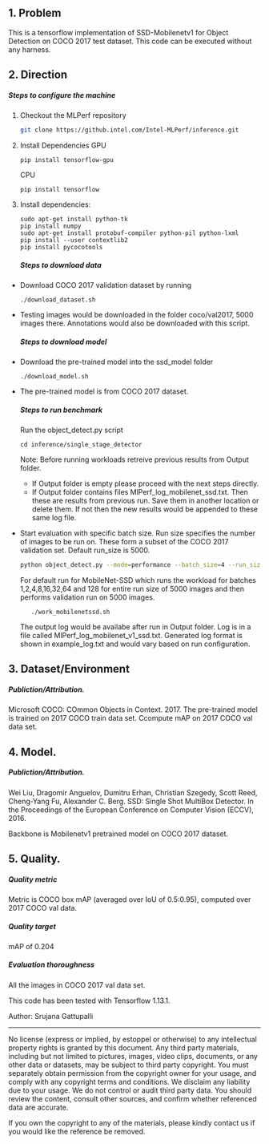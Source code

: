 ## 1. Problem
This is a tensorflow implementation of SSD-Mobilenetv1 for Object Detection on COCO 2017 test dataset. This code can be executed without any harness.

## 2. Direction
##### Steps to configure the machine
1. Checkout the MLPerf repository
    ```bash
    git clone https://github.intel.com/Intel-MLPerf/inference.git
    ```
2. Install Dependencies
GPU
    ```
    pip install tensorflow-gpu
    ```
    CPU
    ```
    pip install tensorflow
    ```

3. Install dependencies:
    ```
    sudo apt-get install python-tk
    pip install numpy
    sudo apt-get install protobuf-compiler python-pil python-lxml
    pip install --user contextlib2
    pip install pycocotools
    ```
    ##### Steps to download data
- Download COCO 2017 validation dataset by running
    ```
    ./download_dataset.sh
    ```
- Testing images would be downloaded in the folder coco/val2017, 5000 images there. Annotations would also be downloaded with this script.
    ##### Steps to download model
- Download the pre-trained model into the ssd_model folder
    ```
    ./download_model.sh
    ```
- The pre-trained model is from COCO 2017 dataset.
    ##### Steps to run benchmark

    Run the object_detect.py script
    ```
    cd inference/single_stage_detector
    ```
    Note:
    Before running workloads retreive previous results from Output folder.
   - If Output folder is empty please proceed with the next steps directly.
   - If Output folder contains files MlPerf_log_mobilenet_ssd.txt. Then these are results from previous run.
    Save them in another location or delete them. If not then the new results would be appended to these same log file.
- Start evaluation with specific batch size. Run size specifies the number of images to be run on. These form a subset of the COCO 2017 validation set. Default run_size is 5000.
    ```bash
    python object_detect.py --mode=performance --batch_size=4 --run_size=20
    ```
    For default run for MobileNet-SSD which runs the workload for batches 1,2,4,8,16,32,64 and 128 for entire run size of 5000 images and then performs validation run on 5000 images.
  ```
     ./work_mobilenetssd.sh
     ```
    The output log would be availabe after run in Output folder. Log is in a file called MlPerf_log_mobilenet_v1_ssd.txt. Generated log format is shown in example_log.txt and would vary based on run configuration.
## 3. Dataset/Environment
##### Publiction/Attribution.
Microsoft COCO: COmmon Objects in Context. 2017.
The pre-trained model is trained on 2017 COCO train data set. Ccompute mAP on 2017 COCO val data set.
## 4. Model.
##### Publiction/Attribution.

Wei Liu, Dragomir Anguelov, Dumitru Erhan, Christian Szegedy, Scott Reed, Cheng-Yang Fu, Alexander C. Berg. SSD: Single Shot MultiBox Detector. In the Proceedings of the European Conference on Computer Vision (ECCV), 2016.

Backbone is Mobilenetv1 pretrained model on COCO 2017 dataset.
## 5. Quality.
##### Quality metric
Metric is COCO box mAP (averaged over IoU of 0.5:0.95), computed over 2017 COCO val data.
##### Quality target
mAP of 0.204
##### Evaluation thoroughness
All the images in COCO 2017 val data set.

This code has been tested with Tensorflow 1.13.1.

Author: Srujana Gattupalli

---
No license (express or implied, by estoppel or otherwise) to any intellectual property rights is granted by this document. Any third party materials, including but not limited to pictures, images, video clips, documents, or any other data or datasets, may be subject to third party copyright. You must separately obtain permission from the copyright owner for your usage, and comply with any copyright terms and conditions. We disclaim any liability due to your usage. We do not control or audit third party data. You should review the content, consult other sources, and confirm whether referenced data are accurate.
 
If you own the copyright to any of the materials, please kindly contact us if you would like the reference be removed.



